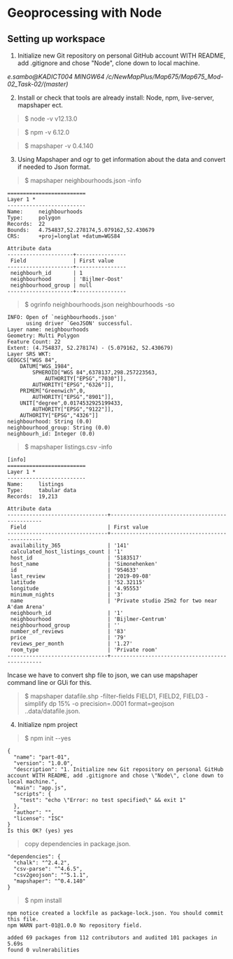 # Geoprocessing with Node

## Setting up workspace
1. Initialize new Git repository on personal GitHub account WITH README, add .gitignore and chose "Node", clone down to local machine.

_e.sambo@KADICT004 MINGW64 /c/NewMapPlus/Map675/Map675_Mod-02_Task-02/(master)_

2. Install or check that tools are already install: Node, npm, live-server, mapshaper ect.

>$ node -v
v12.13.0

>$ npm -v
6.12.0

>$ mapshaper -v
0.4.140

3. Using Mapshaper and ogr to get information about the data and convert if needed to Json format.

>$ mapshaper neighbourhoods.json -info

```[info]
=========================
Layer 1 *
-------------------------
Name:     neighbourhoods
Type:     polygon
Records:  22
Bounds:   4.754837,52.278174,5.079162,52.430679
CRS:      +proj=longlat +datum=WGS84

Attribute data
---------------------+----------------
 Field               | First value
---------------------+----------------
 neighbourh_id       | 1
 neighbourhood       | 'Bijlmer-Oost'
 neighbourhood_group | null
---------------------+----------------
```
>$ ogrinfo neighbourhoods.json neighbourhoods -so

```
INFO: Open of `neighbourhoods.json'
      using driver `GeoJSON' successful.
Layer name: neighbourhoods
Geometry: Multi Polygon
Feature Count: 22
Extent: (4.754837, 52.278174) - (5.079162, 52.430679)
Layer SRS WKT:
GEOGCS["WGS 84",
    DATUM["WGS_1984",
        SPHEROID["WGS 84",6378137,298.257223563,
            AUTHORITY["EPSG","7030"]],
        AUTHORITY["EPSG","6326"]],
    PRIMEM["Greenwich",0,
        AUTHORITY["EPSG","8901"]],
    UNIT["degree",0.0174532925199433,
        AUTHORITY["EPSG","9122"]],
    AUTHORITY["EPSG","4326"]]
neighbourhood: String (0.0)
neighbourhood_group: String (0.0)
neighbourh_id: Integer (0.0)
```
>$ mapshaper listings.csv -info

```
[info]
=========================
Layer 1 *
-------------------------
Name:     listings
Type:     tabular data
Records:  19,213

Attribute data
--------------------------------+------------------------------------------------
 Field                          | First value
--------------------------------+------------------------------------------------
 availability_365               | '141'
 calculated_host_listings_count | '1'
 host_id                        | '5183517'
 host_name                      | 'Simonehenken'
 id                             | '954633'
 last_review                    | '2019-09-08'
 latitude                       | '52.32115'
 longitude                      | '4.95553'
 minimum_nights                 | '3'
 name                           | 'Private studio 25m2 for two near A'dam Arena'
 neighbourh_id                  | '1'
 neighbourhood                  | 'Bijlmer-Centrum'
 neighbourhood_group            | ''
 number_of_reviews              | '83'
 price                          | '79'
 reviews_per_month              | '1.27'
 room_type                      | 'Private room'
--------------------------------+------------------------------------------------
```
Incase we have to convert shp file to json, we can use mapshaper command line or GUi for this.

> $ mapshaper datafile.shp -filter-fields FIELD1, FIELD2, FIELD3 -simplify dp 15% -o precision=.0001 format=geojson ..data/datafile.json.

4. Initialize npm project

>$ npm init --yes

```
{
  "name": "part-01",
  "version": "1.0.0",
  "description": "1. Initialize new Git repository on personal GitHub account WITH README, add .gitignore and chose \"Node\", clone down to local machine.",
  "main": "app.js",
  "scripts": {
    "test": "echo \"Error: no test specified\" && exit 1"
  },
  "author": "",
  "license": "ISC"
}
Is this OK? (yes) yes
```
>copy dependencies in package.json.

```
"dependencies": {
  "chalk": "^2.4.2",
  "csv-parse": "^4.6.5",
  "csv2geojson": "^5.1.1",
  "mapshaper": "^0.4.140"
}
```
>$ npm install

```
npm notice created a lockfile as package-lock.json. You should commit this file.
npm WARN part-01@1.0.0 No repository field.

added 69 packages from 112 contributors and audited 101 packages in 5.69s
found 0 vulnerabilities
```
